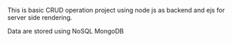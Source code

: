 This is basic CRUD operation project using node js as backend and ejs for server side rendering.

Data are stored using NoSQL MongoDB
